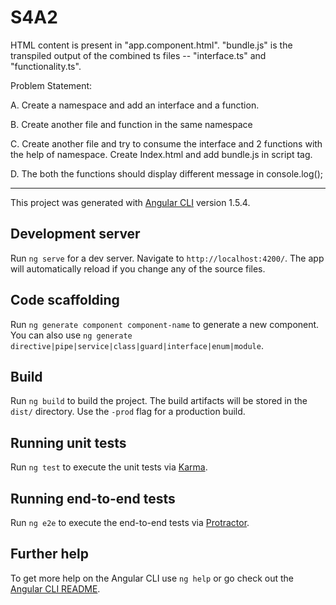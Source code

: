 # S4A2

HTML content is present in "app.component.html".
"bundle.js" is the transpiled output of the combined ts files -- "interface.ts" and "functionality.ts".

Problem Statement:

A. Create a namespace and add an interface and a function.

B. Create another file and function in the same namespace

C. Create another file and try to consume the interface and 2 functions with the help of
namespace. Create Index.html and add bundle.js in script tag.

D. The both the functions should display different message in console.log();

--------------------------------------------------------------------
This project was generated with [Angular CLI](https://github.com/angular/angular-cli) version 1.5.4.

## Development server

Run `ng serve` for a dev server. Navigate to `http://localhost:4200/`. The app will automatically reload if you change any of the source files.

## Code scaffolding

Run `ng generate component component-name` to generate a new component. You can also use `ng generate directive|pipe|service|class|guard|interface|enum|module`.

## Build

Run `ng build` to build the project. The build artifacts will be stored in the `dist/` directory. Use the `-prod` flag for a production build.

## Running unit tests

Run `ng test` to execute the unit tests via [Karma](https://karma-runner.github.io).

## Running end-to-end tests

Run `ng e2e` to execute the end-to-end tests via [Protractor](http://www.protractortest.org/).

## Further help

To get more help on the Angular CLI use `ng help` or go check out the [Angular CLI README](https://github.com/angular/angular-cli/blob/master/README.md).
